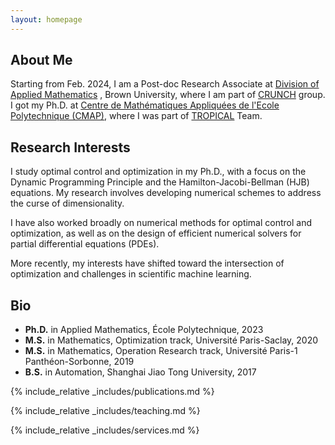 ```yaml
---
layout: homepage
---
```


## About Me

Starting from Feb. 2024, I am a Post-doc Research Associate at <a target="_blank" href="https://appliedmath.brown.edu/"><autocolor>Division of Applied Mathematics</autocolor></a> , Brown University, where I am part of <a target="_blank" href="https://sites.brown.edu/crunch-group/"><autocolor>CRUNCH</autocolor></a> group. I got my Ph.D. at <a target="_blank" href="https://cmap.ip-paris.fr/"><autocolor>Centre de Mathématiques Appliquées de l'Ecole Polytechnique (CMAP)</autocolor></a>, where I was part of <a target="_blank" href="https://team.inria.fr/tropical/"><autocolor>TROPICAL</autocolor></a> Team.


## Research Interests

I study optimal control and optimization in my Ph.D., with a focus on the Dynamic Programming Principle and the Hamilton-Jacobi-Bellman (HJB) equations. 
My research involves developing numerical schemes to address the curse of dimensionality. 

I have also worked broadly on numerical methods for optimal control and optimization, as well as on the design of efficient numerical solvers for partial differential equations (PDEs). 

More recently, my interests have shifted toward the intersection of optimization and challenges in scientific machine learning. 


## Bio

* **Ph.D.** in Applied Mathematics, École Polytechnique, 2023
* **M.S.** in Mathematics, Optimization track,  Université Paris-Saclay, 2020
* **M.S.** in Mathematics, Operation Research track,  Université Paris-1 Panthéon-Sorbonne, 2019
* **B.S.** in Automation, Shanghai Jiao Tong University, 2017



{% include_relative _includes/publications.md %}


{% include_relative _includes/teaching.md %}

{% include_relative _includes/services.md %}
